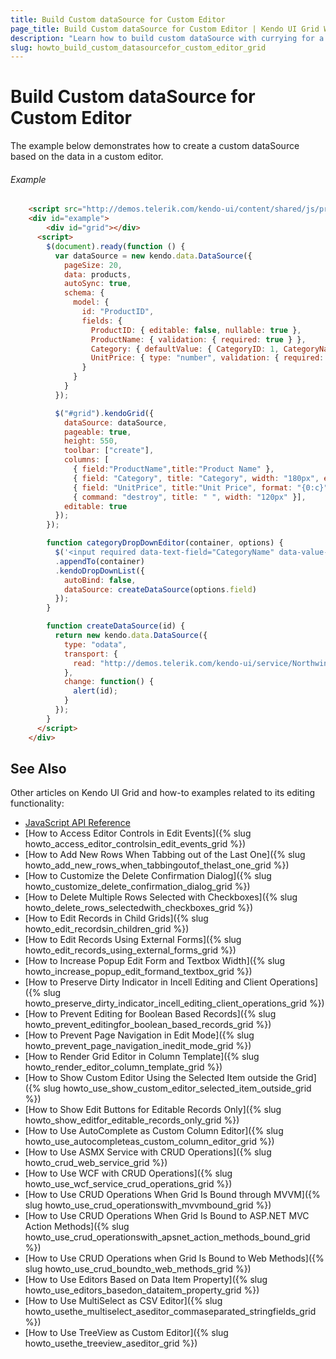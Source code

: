 ```yaml
---
title: Build Custom dataSource for Custom Editor
page_title: Build Custom dataSource for Custom Editor | Kendo UI Grid Widget
description: "Learn how to build custom dataSource with currying for a custom editor in the Kendo UI Grid widget."
slug: howto_build_custom_datasourcefor_custom_editor_grid
---
```


# Build Custom dataSource for Custom Editor

The example below demonstrates how to create a custom dataSource based on the data in a custom editor.

###### Example

```html
    <script src="http://demos.telerik.com/kendo-ui/content/shared/js/products.js"></script>
    <div id="example">
        <div id="grid"></div>
      <script>
        $(document).ready(function () {
          var dataSource = new kendo.data.DataSource({
            pageSize: 20,
            data: products,
            autoSync: true,
            schema: {
              model: {
                id: "ProductID",
                fields: {
                  ProductID: { editable: false, nullable: true },
                  ProductName: { validation: { required: true } },
                  Category: { defaultValue: { CategoryID: 1, CategoryName: "Beverages"} },
                  UnitPrice: { type: "number", validation: { required: true, min: 1} }
                }
              }
            }
          });

          $("#grid").kendoGrid({
            dataSource: dataSource,
            pageable: true,
            height: 550,
            toolbar: ["create"],
            columns: [
              { field:"ProductName",title:"Product Name" },
              { field: "Category", title: "Category", width: "180px", editor: categoryDropDownEditor, template: "#=Category.CategoryName#" },
              { field: "UnitPrice", title:"Unit Price", format: "{0:c}", width: "130px" },
              { command: "destroy", title: " ", width: "120px" }],
            editable: true
          });
        });

        function categoryDropDownEditor(container, options) {
          $('<input required data-text-field="CategoryName" data-value-field="CategoryID" data-bind="value:' + options.field + '"/>')
          .appendTo(container)
          .kendoDropDownList({
            autoBind: false,
            dataSource: createDataSource(options.field)
          });
        }

        function createDataSource(id) {
          return new kendo.data.DataSource({
            type: "odata",
            transport: {
              read: "http://demos.telerik.com/kendo-ui/service/Northwind.svc/Categories"
            },
            change: function() { 
              alert(id);
            }
          });
        }
      </script>
    </div>
```

## See Also

Other articles on Kendo UI Grid and how-to examples related to its editing functionality:

* [JavaScript API Reference](/api/javascript/ui/grid)
* [How to Access Editor Controls in Edit Events]({% slug howto_access_editor_controlsin_edit_events_grid %})
* [How to Add New Rows When Tabbing out of the Last One]({% slug howto_add_new_rows_when_tabbingoutof_thelast_one_grid %})
* [How to Customize the Delete Confirmation Dialog]({% slug howto_customize_delete_confirmation_dialog_grid %})
* [How to Delete Multiple Rows Selected with Checkboxes]({% slug howto_delete_rows_selectedwith_checkboxes_grid %})
* [How to Edit Records in Child Grids]({% slug howto_edit_recordsin_children_grid %})
* [How to Edit Records Using External Forms]({% slug howto_edit_records_using_external_forms_grid %})
* [How to Increase Popup Edit Form and Textbox Width]({% slug howto_increase_popup_edit_formand_textbox_grid %})
* [How to Preserve Dirty Indicator in Incell Editing and Client Operations]({% slug howto_preserve_dirty_indicator_incell_editing_client_operations_grid %})
* [How to Prevent Editing for Boolean Based Records]({% slug howto_prevent_editingfor_boolean_based_records_grid %})
* [How to Prevent Page Navigation in Edit Mode]({% slug howto_prevent_page_navigation_inedit_mode_grid %})
* [How to Render Grid Editor in Column Template]({% slug howto_render_editor_column_template_grid %})
* [How to Show Custom Editor Using the Selected Item outside the Grid]({% slug howto_use_show_custom_editor_selected_item_outside_grid %})
* [How to Show Edit Buttons for Editable Records Only]({% slug howto_show_editfor_editable_records_only_grid %})
* [How to Use AutoComplete as Custom Column Editor]({% slug howto_use_autocompleteas_custom_column_editor_grid %})
* [How to Use ASMX Service with CRUD Operations]({% slug howto_crud_web_service_grid %})
* [How to Use WCF with CRUD Operations]({% slug howto_use_wcf_service_crud_operations_grid %})
* [How to Use CRUD Operations When Grid Is Bound through MVVM]({% slug howto_use_crud_operationswith_mvvmbound_grid %})
* [How to Use CRUD Operations When Grid Is Bound to ASP.NET MVC Action Methods]({% slug howto_use_crud_operationswith_apsnet_action_methods_bound_grid %})
* [How to Use CRUD Operations when Grid Is Bound to Web Methods]({% slug howto_use_crud_boundto_web_methods_grid %})
* [How to Use Editors Based on Data Item Property]({% slug howto_use_editors_basedon_dataitem_property_grid %})
* [How to Use MultiSelect as CSV Editor]({% slug howto_usethe_multiselect_aseditor_commaseparated_stringfields_grid %})
* [How to Use TreeView as Custom Editor]({% slug howto_usethe_treeview_aseditor_grid %})